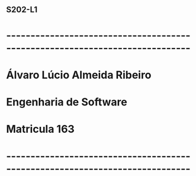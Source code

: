 ## S202-L1
# ---------------------------------------------------------------------------- #
#                         Álvaro Lúcio Almeida Ribeiro                         #
#                           Engenharia de Software                             #
#                               Matricula 163                                  #
# ---------------------------------------------------------------------------- #
